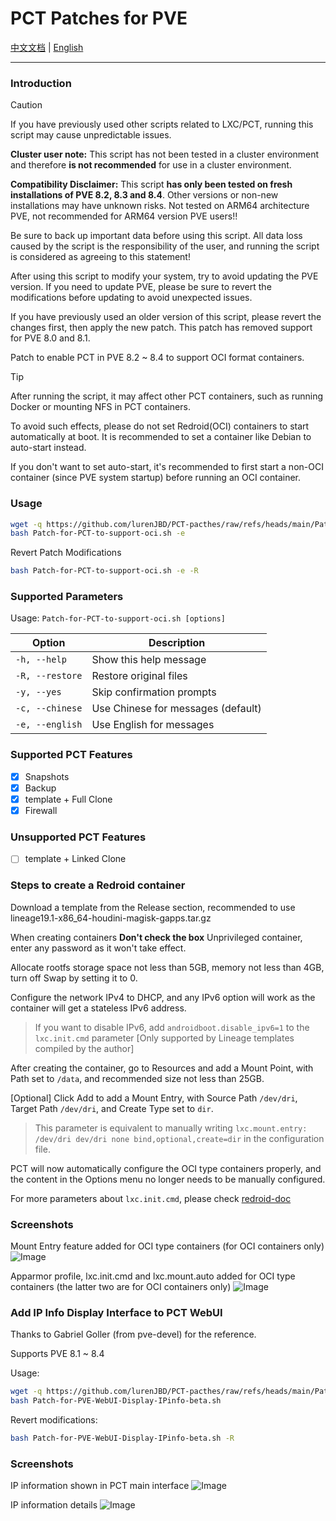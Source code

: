 # PCT Patches for PVE

[中文文档](https://github.com/lurenJBD/PCT-pacthes/blob/main/README-CN.md) | [English](https://github.com/lurenJBD/PCT-pacthes/blob/main/README.md)

---

### Introduction

> [!CAUTION]
> If you have previously used other scripts related to LXC/PCT, running this script may cause unpredictable issues.
>
> **Cluster user note:** This script has not been tested in a cluster environment and therefore **is not recommended** for use in a cluster environment.
>
> **Compatibility Disclaimer:** This script **has only been tested on fresh installations of PVE 8.2, 8.3 and 8.4**. Other versions or non-new installations may have unknown risks. Not tested on ARM64 architecture PVE, not recommended for ARM64 version PVE users!!
>
> Be sure to back up important data before using this script. All data loss caused by the script is the responsibility of the user, and running the script is considered as agreeing to this statement!
> 
> After using this script to modify your system, try to avoid updating the PVE version. If you need to update PVE, please be sure to revert the modifications before updating to avoid unexpected issues.
>
> If you have previously used an older version of this script, please revert the changes first, then apply the new patch. This patch has removed support for PVE 8.0 and 8.1.

Patch to enable PCT in PVE 8.2 ~ 8.4 to support OCI format containers.

> [!TIP]
> After running the script, it may affect other PCT containers, such as running Docker or mounting NFS in PCT containers.
>
> To avoid such effects, please do not set Redroid(OCI) containers to start automatically at boot. It is recommended to set a container like Debian to auto-start instead.
>
> If you don't want to set auto-start, it's recommended to first start a non-OCI container (since PVE system startup) before running an OCI container.

### Usage

```bash
wget -q https://github.com/lurenJBD/PCT-pacthes/raw/refs/heads/main/Patch-for-PCT-to-support-oci.sh
bash Patch-for-PCT-to-support-oci.sh -e
```

Revert Patch Modifications

```bash
bash Patch-for-PCT-to-support-oci.sh -e -R
```

### Supported Parameters

Usage: `Patch-for-PCT-to-support-oci.sh [options]`

| Option | Description |
|--------|-------------|
| `-h, --help` | Show this help message |
| `-R, --restore` | Restore original files |
| `-y, --yes` | Skip confirmation prompts |
| `-c, --chinese` | Use Chinese for messages (default) |
| `-e, --english` | Use English for messages |

### Supported PCT Features

- [X] Snapshots
- [X] Backup
- [X] template + Full Clone
- [X] Firewall

### Unsupported PCT Features

- [ ] template + Linked Clone

### Steps to create a Redroid container

Download a template from the Release section, recommended to use lineage19.1-x86_64-houdini-magisk-gapps.tar.gz

When creating containers **Don't check the box** Unprivileged container, enter any password as it won't take effect.

Allocate rootfs storage space not less than 5GB, memory not less than 4GB, turn off Swap by setting it to 0.

Configure the network IPv4 to DHCP, and any IPv6 option will work as the container will get a stateless IPv6 address.

> If you want to disable IPv6, add `androidboot.disable_ipv6=1` to the `lxc.init.cmd` parameter [Only supported by Lineage templates compiled by the author]

After creating the container, go to Resources and add a Mount Point, with Path set to `/data`, and recommended size not less than 25GB.

[Optional] Click Add to add a Mount Entry, with Source Path `/dev/dri`, Target Path `/dev/dri`, and Create Type set to `dir`.

> This parameter is equivalent to manually writing `lxc.mount.entry: /dev/dri dev/dri none bind,optional,create=dir` in the configuration file.

PCT will now automatically configure the OCI type containers properly, and the content in the Options menu no longer needs to be manually configured.

For more parameters about `lxc.init.cmd`, please check [redroid-doc](https://github.com/remote-android/redroid-doc?tab=readme-ov-file#configuration)

### Screenshots

Mount Entry feature added for OCI type containers (for OCI containers only)
![Image](https://github.com/user-attachments/assets/660b1df1-4ad6-49bc-8982-617b115af164)

Apparmor profile, lxc.init.cmd and lxc.mount.auto added for OCI type containers (the latter two are for OCI containers only)
![Image](https://github.com/user-attachments/assets/0b0dfee6-564a-4363-ad3b-a68e1b5ceaf4)

### Add IP Info Display Interface to PCT WebUI

Thanks to Gabriel Goller (from pve-devel) for the reference.

Supports PVE 8.1 ~ 8.4

Usage:

```bash
wget -q https://github.com/lurenJBD/PCT-pacthes/raw/refs/heads/main/Patch-for-PVE-WebUI-Display-IPinfo-beta.sh
bash Patch-for-PVE-WebUI-Display-IPinfo-beta.sh
```

Revert modifications:

```bash
bash Patch-for-PVE-WebUI-Display-IPinfo-beta.sh -R
```

### Screenshots

IP information shown in PCT main interface
![Image](https://github.com/user-attachments/assets/6fee1c85-578f-48bd-b44b-e8c01c2f9c17)

IP information details
![Image](https://github.com/user-attachments/assets/60037ce5-ca58-4a9e-88eb-91f022560a70)
